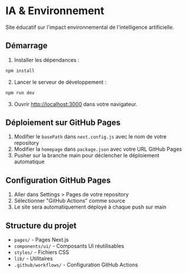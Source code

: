 # IA & Environnement

Site éducatif sur l'impact environnemental de l'intelligence artificielle.

## Démarrage

1. Installer les dépendances :
```bash
npm install
```

2. Lancer le serveur de développement :
```bash
npm run dev
```

3. Ouvrir [http://localhost:3000](http://localhost:3000) dans votre navigateur.

## Déploiement sur GitHub Pages

1. Modifier le `basePath` dans `next.config.js` avec le nom de votre repository
2. Modifier la `homepage` dans `package.json` avec votre URL GitHub Pages
3. Pusher sur la branche main pour déclencher le déploiement automatique

## Configuration GitHub Pages

1. Aller dans Settings > Pages de votre repository
2. Sélectionner "GitHub Actions" comme source
3. Le site sera automatiquement déployé à chaque push sur main

## Structure du projet

- `pages/` - Pages Next.js
- `components/ui/` - Composants UI réutilisables
- `styles/` - Fichiers CSS
- `lib/` - Utilitaires
- `.github/workflows/` - Configuration GitHub Actions